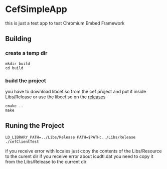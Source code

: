 # CefSimpleApp

this is just a test app to test Chromium Embed Framework

## Building

### create a temp dir
```Console
mkdir build
cd build
```

### build the project
you have to download libcef.so from the cef project and put it inside Libs/Release or use the libcef.so on the [releases](https://github.com/litch0/CefSimpleClient/releases/tag/1.0.0)

```Console
cmake ..
make
```

## Runing the Project

```Console
LD_LIBRARY_PATH=../Libs/Release PATH=$PATH:../Libs/Release ./cefClientTest
```

if you receive error with locales just copy the contents of the Libs/Resource to the curent dir
if you receive error about icudtl.dat you need to copy it from the Libs/Release to the current dir


